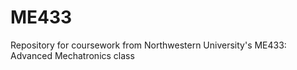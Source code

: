# ME433
Repository for coursework from Northwestern University's ME433: Advanced Mechatronics class
